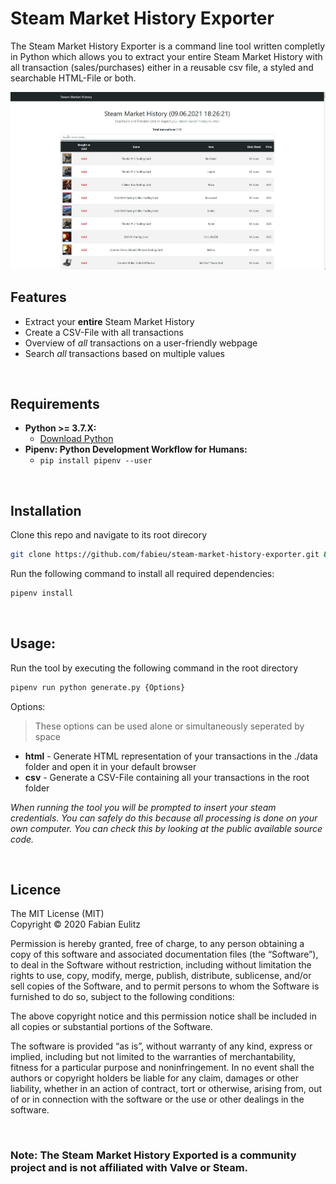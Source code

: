 # Steam Market History Exporter

The Steam Market History Exporter is a command line tool written completly in Python which allows you to extract your entire Steam Market History with all transaction (sales/purchases) either in a reusable csv file, a styled and searchable HTML-File or both.

![Demo](./docs/demo.gif)

## Features

- Extract your **entire** Steam Market History
- Create a CSV-File with all transactions
- Overview of _all_ transactions on a user-friendly webpage
- Search _all_ transactions based on multiple values

&nbsp;

## Requirements

- **Python >= 3.7.X:**
  - [Download Python](https://www.python.org/downloads/)
- **Pipenv: Python Development Workflow for Humans:**
  - `pip install pipenv --user`

&nbsp;

## Installation

Clone this repo and navigate to its root direcory

```bash
git clone https://github.com/fabieu/steam-market-history-exporter.git && cd ./steam-market-history-exporter
```

Run the following command to install all required dependencies:

```bash
pipenv install
```

&nbsp;

## Usage:

Run the tool by executing the following command in the root directory

```bash
pipenv run python generate.py {Options}
```

Options:

> These options can be used alone or simultaneously seperated by space

- **html** - Generate HTML representation of your transactions in the ./data folder and open it in your default browser
- **csv** - Generate a CSV-File containing all your transactions in the root folder

_When running the tool you will be prompted to insert your steam credentials. You can safely do this because all processing is done on your own computer. You can check this by looking at the public available source code._

&nbsp;

## Licence

The MIT License (MIT)  
Copyright &copy; 2020 Fabian Eulitz

Permission is hereby granted, free of charge, to any person obtaining a copy of this software and associated documentation files (the “Software”), to deal in the Software without restriction, including without limitation the rights to use, copy, modify, merge, publish, distribute, sublicense, and/or sell copies of the Software, and to permit persons to whom the Software is furnished to do so, subject to the following conditions:

The above copyright notice and this permission notice shall be included in all copies or substantial portions of the Software.

The software is provided “as is”, without warranty of any kind, express or implied, including but not limited to the warranties of merchantability, fitness for a particular purpose and noninfringement. In no event shall the authors or copyright holders be liable for any claim, damages or other liability, whether in an action of contract, tort or otherwise, arising from, out of or in connection with the software or the use or other dealings in the software.

&nbsp;

### Note: The Steam Market History Exported is a community project and is not affiliated with Valve or Steam.
